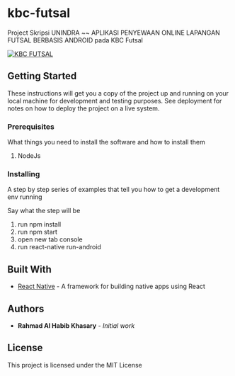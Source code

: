 # kbc-futsal

Project Skripsi UNINDRA ~~ APLIKASI PENYEWAAN ONLINE LAPANGAN FUTSAL BERBASIS ANDROID pada KBC Futsal

[![KBC FUTSAL](https://media.giphy.com/media/daV6bIpq6EYlizelni/giphy.gif)](https://youtu.be/cru0oY3dHgU)

## Getting Started

These instructions will get you a copy of the project up and running on your local machine for development and testing purposes. See deployment for notes on how to deploy the project on a live system.

### Prerequisites

What things you need to install the software and how to install them

1. NodeJs

### Installing

A step by step series of examples that tell you how to get a development env running

Say what the step will be

1. run npm install
2. run npm start
3. open new tab console
4. run react-native run-android

## Built With

* [React Native](https://facebook.github.io/react-native/) - A framework for building native apps using React

## Authors

* **Rahmad Al Habib Khasary** - *Initial work*

## License

This project is licensed under the MIT License
